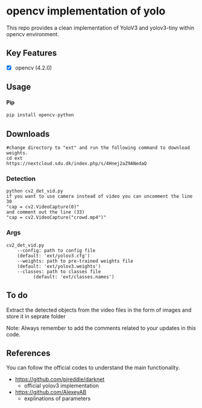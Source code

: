 # opencv implementation of yolo

This repo provides a clean implementation of YoloV3 and yolov3-tiny within opencv environment.

## Key Features

- [x] opencv (4.2.0)


## Usage
#### Pip

```bash
pip install opencv-python
```
## Downloads 
 ```
 #change directory to "ext" and run the following command to download weights.
cd ext
https://nextcloud.sdu.dk/index.php/s/4Hnej2aZ9ANedaQ

```

### Detection

```
python cv2_det_vid.py
if you want to use camera instead of video you can uncomment the line 30 
"cap = cv2.VideoCapture(0)"
and comment out the line (33)
"cap = cv2.VideoCapture("crowd.mp4")"
```

###  Args 
```
cv2_det_vid.py
    --config: path to config file
    (default: 'ext/yolov3.cfg')
    --weights: path to pre-trained weights file
    (default: 'ext/yolov3.weights')
    --classes: path to classes file
          (default: 'ext/classes.names')
```
##  To do 
Extract the detected objects from the video files in the form of images and store it in seprate folder



Note: Always remember to add the comments related to your updates in this code.


## References

 You can follow the official codes to understand the main functionality.

- https://github.com/pjreddie/darknet
    - official yolov3 implementation
- https://github.com/AlexeyAB
    - explinations of parameters

